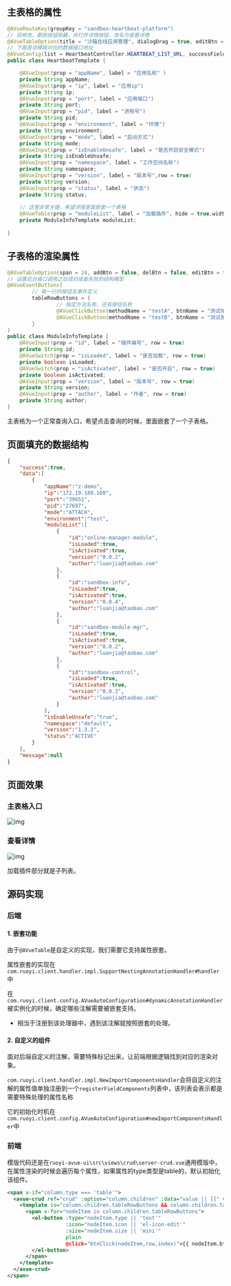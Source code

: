## 主表格的属性
```java
@AVueRouteKey(groupKey = "sandbox-heartbeat-platform")
// 将修改、删除按钮隐藏，并打开详情按钮，改名为查看详情
@AVueTableOption(title = "沙箱在线应用管理", dialogDrag = true, editBtn = false, delBtn = false, viewBtn = true, viewBtnText = "查看详情")
// 下面是该模版对应的数据接口地址
@AVueConfig(list = HeartbeatController.HEARTBEAT_LIST_URL, successField = "success", successKeyword = "true", messageField = "message")
public class HeartbeatTemplate {

    @AVueInput(prop = "appName", label = "应用名称" )
    private String appName;
    @AVueInput(prop = "ip", label = "应用ip")
    private String ip;
    @AVueInput(prop = "port", label = "应用端口")
    private String port;
    @AVueInput(prop = "pid", label = "进程号")
    private String pid;
    @AVueInput(prop = "environment", label = "环境")
    private String environment;
    @AVueInput(prop = "mode", label = "启动方式")
    private String mode;
    @AVueInput(prop = "isEnableUnsafe", label = "是否开启安全模式")
    private String isEnableUnsafe;
    @AVueInput(prop = "namespace", label = "工作空间名称")
    private String namespace;
    @AVueInput(prop = "version", label = "版本号",row = true)
    private String version;
    @AVueInput(prop = "status", label = "状态")
    private String status;
    
    // 这里非常关键，希望详情里面嵌套一个表格
    @AVueTable(prop = "moduleList", label = "加载插件", hide = true,width = "1000px",row = true,span = 24)
    private ModuleInfoTemplate moduleList;
    
}
```

## 子表格的渲染属性

```java
@AVueTableOption(span = 24, addBtn = false, delBtn = false, editBtn = false)
// 设置后台接口调用之后成功或者失败的结构模型
@AVueEventButtons(
        // 每一行的按钮及事件定义
        tableRowButtons = {
                // 指定方法名称，还有按钮名称
                @AVueClickButton(methodName = "testA", btnName = "测试按钮A"),
                @AVueClickButton(methodName = "testB", btnName = "测试按钮B"),
        }
)
public class ModuleInfoTemplate {
    @AVueInput(prop = "id", label = "插件编号", row = true)
    private String id;
    @AVueSwitch(prop = "isLoaded", label = "是否加载", row = true)
    private boolean isLoaded;
    @AVueSwitch(prop = "isActivated", label = "是否开启", row = true)
    private boolean isActivated;
    @AVueInput(prop = "version", label = "版本号", row = true)
    private String version;
    @AVueInput(prop = "author", label = "作者", row = true)
    private String author;
}
```

主表格为一个正常查询入口，希望点击查询的时候，里面嵌套了一个子表格。



## 页面填充的数据结构

```json
{
    "success":true,
    "data":[
        {
            "appName":"z-demo",
            "ip":"172.19.189.160",
            "port":"39651",
            "pid":"27697",
            "mode":"ATTACH",
            "environment":"test",
            "moduleList":[
                {
                    "id":"online-manager-module",
                    "isLoaded":true,
                    "isActivated":true,
                    "version":"0.0.2",
                    "author":"luanjia@taobao.com"
                },
                {
                    "id":"sandbox-info",
                    "isLoaded":true,
                    "isActivated":true,
                    "version":"0.0.4",
                    "author":"luanjia@taobao.com"
                },
                {
                    "id":"sandbox-module-mgr",
                    "isLoaded":true,
                    "isActivated":true,
                    "version":"0.0.2",
                    "author":"luanjia@taobao.com"
                },
                {
                    "id":"sandbox-control",
                    "isLoaded":true,
                    "isActivated":true,
                    "version":"0.0.3",
                    "author":"luanjia@taobao.com"
                }
            ],
            "isEnableUnsafe":"true",
            "namespace":"default",
            "version":"1.3.3",
            "status":"ACTIVE"
        }
    ],
    "message":null
}
```



## 页面效果

### 主表格入口

![img](https://gitee.com/liukaixiong/drawing-bed/raw/master/image/1636438595940-550a2a21-7696-4493-9aae-cfe574023381.png)

### 查看详情

![img](https://cdn.nlark.com/yuque/0/2021/png/22279048/1636438640919-5a5fa9d7-d8c1-4983-9175-442616fdc274.png)

加载插件部分就是子列表。



## 源码实现



### 后端

#### 1. 嵌套功能

由于`@AVueTable`是自定义的实现，我们需要它支持属性嵌套。



属性嵌套的实现在`com.ruoyi.client.handler.impl.SupportNestingAnnotationHandler#handler`中



在`com.ruoyi.client.config.AVueAutoConfiguration#dynamicAnnotationHandler`被实例化的时候，确定哪些注解需要被嵌套支持。

- 相当于注册到该处理器中，遇到该注解就按照嵌套的处理。



#### 2. 自定义的组件

面对后端自定义的注解，需要特殊标记出来，让前端根据逻辑找到对应的渲染对象。



`com.ruoyi.client.handler.impl.NewImportComponentsHandler`会将自定义的注解的属性值单独注册到一个`registerFieldComponents`列表中，该列表会表示都是需要特殊处理的属性名称



它的初始化时机在`com.ruoyi.client.config.AVueAutoConfiguration#newImportComponentsHandler`中



### 前端

模版代码还是在`ruoyi-avue-ui\src\views\crud\server-crud.vue`通用模版中，在属性渲染的时候会遍历每个属性，如果属性的type类型是table的，默认初始化该组件。

```xml
<span v-if="column.type === 'table'">
  <avue-crud ref="crud" :option="column.children" :data="value || []" v-on="onEvent" v-bind="bindVal">
    <template is="column.children.tableRowButtons && column.children.tableRowButtons.length > 0" slot-scope="{row,index}" slot="menu">
      <span v-for="nodeItem in column.children.tableRowButtons">
        <el-button :type="nodeItem.type || 'text'"
                   :icon="nodeItem.icon || 'el-icon-edit'"
                   :size="nodeItem.size || 'mini'"
                   plain
                   @click="btnClick(nodeItem,row,index)">{{ nodeItem.btnName }}
        </el-button>
      </span>
    </template>
  </avue-crud>
</span>
```